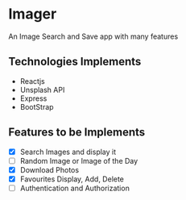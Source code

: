 # Imager
An Image Search and Save app with many features

## Technologies Implements
* Reactjs
* Unsplash API
* Express
* BootStrap

## Features to be Implements
- [x] Search Images and display it
- [ ] Random Image or Image of the Day
- [x] Download Photos
- [x] Favourites Display, Add, Delete
- [ ] Authentication and Authorization
